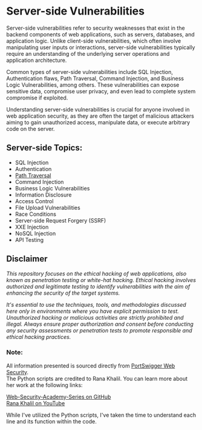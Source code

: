# Server-side Vulnerabilities

Server-side vulnerabilities refer to security weaknesses that exist in the backend components of web applications, such as servers, databases, and application logic. Unlike client-side vulnerabilities, which often involve manipulating user inputs or interactions, server-side vulnerabilities typically require an understanding of the underlying server operations and application architecture.

Common types of server-side vulnerabilities include SQL Injection, Authentication flaws, Path Traversal, Command Injection, and Business Logic Vulnerabilities, among others. These vulnerabilities can expose sensitive data, compromise user privacy, and even lead to complete system compromise if exploited.

Understanding server-side vulnerabilities is crucial for anyone involved in web application security, as they are often the target of malicious attackers aiming to gain unauthorized access, manipulate data, or execute arbitrary code on the server.

## Server-side Topics:

- SQL Injection
- Authentication
- [Path Traversal](/path-traversal/README.md#path-traversal)
- Command Injection
- Business Logic Vulnerabilities
- Information Disclosure
- Access Control
- File Upload Vulnerabilities
- Race Conditions
- Server-side Request Forgery (SSRF)
- XXE Injection
- NoSQL Injection
- API Testing

## Disclaimer

_This repository focuses on the ethical hacking of web applications, also known as penetration testing or white-hat hacking. Ethical hacking involves authorized and legitimate testing to identify vulnerabilities with the aim of enhancing the security of the target systems._

_It's essential to use the techniques, tools, and methodologies discussed here only in environments where you have explicit permission to test. Unauthorized hacking or malicious activities are strictly prohibited and illegal. Always ensure proper authorization and consent before conducting any security assessments or penetration tests to promote responsible and ethical hacking practices._

### Note:

All information presented is sourced directly from [PortSwigger Web Security](https://portswigger.net/web-security).  
The Python scripts are credited to Rana Khalil. You can learn more about her work at the following links:

[Web-Security-Academy-Series on GitHub](https://github.com/rkhal101/Web-Security-Academy-Series)  
[Rana Khalil on YouTube](https://www.youtube.com/@RanaKhalil101)

While I've utilized the Python scripts, I've taken the time to understand each line and its function within the code.

